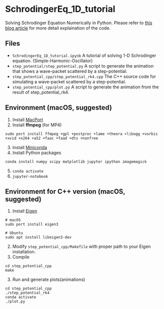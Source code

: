 # SchrodingerEq_1D_tutorial
Solving Schrodinger Equation Numerically in Python.
Please refer to [this blog article](https://github.com/c0rychu/SchrodingerEq_1D_tutorial) for more detail explaination of the code.

## Files
- `SchrodingerEq_1D_tutorial.ipynb`  A tutorial of solving 1-D Schrodinger equation. (Simple-Harmonic-Oscillator)
- `step_potential/step_potential.py` A script to generate the animation that shows a wave-packet scattered by a step-potential.
- `step_potential_cpp/step_potential_rk4.cpp` The C++ source code for simulating a wave-packet scattered by a step-potential.
- `step_potential_cpp/plot.py` A script to generate the animation from the result of step_potential_rk4.

## Environment (macOS, suggested)
1. Install [MacPort](https://www.macports.org/install.php)
2. Install **ffmpeg** (for MP4)
```
sudo port install ffmpeg +gpl +postproc +lame +theora +libogg +vorbis +xvid +x264 +a52 +faac +faad +dts +nonfree
```
3. Install [Miniconda](https://docs.conda.io/en/latest/miniconda.html)
4. Install Python packages
```
conda install numpy scipy matplotlib jupyter ipython imagemagick
```
5. `conda activate`
6. `jupyter-notebook`

## Environment for C++ version (macOS, suggested)
1. Install [Eigen](https://eigen.tuxfamily.org/)
```
# macOS
sudo port install eigen3

# Ubuntu
sudo apt install libeigen3-dev
```
2. Modify `step_potential_cpp/Makefile` with proper path to your Eigen installation.
3. Compile
```
cd step_potential_cpp
make
```
3. Run and generate plots(animations)
```
cd step_potential_cpp
./step_potential_rk4
conda activate
./plot.py
```
